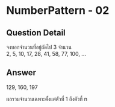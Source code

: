 # NumberPattern - 02
## Question Detail
จงบอกจำนวนที่อยู่ถัดไป 3 จำนวน  
2, 5, 10, 17, 28, 41, 58, 77, 100, ...

## Answer
129, 160, 197

ผลรวมจำนวนเฉพาะตั้งแต่ตัวที่ 1 ถึงตัวที่ n
